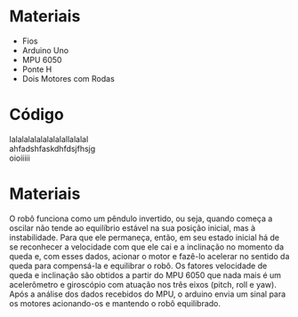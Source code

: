 
<html lang="en-US">

  <head>
    <meta charset='utf-8'>
    <meta http-equiv="X-UA-Compatible" content="chrome=1">
    <meta name="viewport" content="width=device-width,maximum-scale=2">
    <meta name="description" content="Projeto : megazord">

    
   <title>Página do Projeto| balao</title>


  </head>

  <body>




  <p><strong><h1>Materiais</h1></strong></p>

  <ul>
    <li>Fios</li>
    <li>Arduino Uno</li>
    <li>MPU 6050</li>
    <li>Ponte H</li>  
    <li>Dois Motores com Rodas</li>
  
  </ul>

  <p><h1><strong>Código</strong></h1>

  lalalalalalalalalallalalal<br>
  ahfadshfaskdhfdsjfhsjg<br>
  oioiiiii<br>

  <p><strong><h1>Materiais</h1></strong></p>
 <p> O robô funciona como um pêndulo invertido, ou seja, quando começa a oscilar não tende ao equilíbrio estável na sua posição inicial, mas à instabilidade. Para que ele permaneça, então, em seu estado inicial há de se reconhecer a velocidade com que ele cai e a inclinação no momento da queda e, com esses dados, acionar o motor e fazê-lo acelerar no sentido da queda para compensá-la e equilibrar o robô. 
	Os fatores velocidade de queda e inclinação são obtidos a partir do MPU 6050 que nada mais é um acelerômetro e giroscópio com atuação nos três eixos (pitch, roll e yaw). Após a análise dos dados recebidos do MPU, o arduino envia um sinal para os motores acionando-os e mantendo o robô equilibrado. </p>

  </p>


  





    
  </body>
</html>


